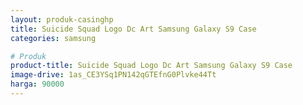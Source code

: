 ```yaml
---
layout: produk-casinghp
title: Suicide Squad Logo Dc Art Samsung Galaxy S9 Case
categories: samsung

# Produk
product-title: Suicide Squad Logo Dc Art Samsung Galaxy S9 Case
image-drive: 1as_CE3YSq1PN142qGTEfnG0Plvke44Tt
harga: 90000
---
```

